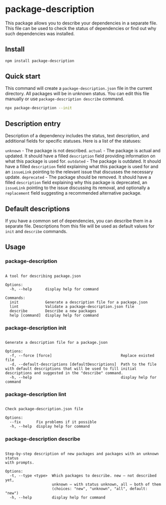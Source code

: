 # package-description

This package allows you to describe your dependencies in a separate file. This file can be used to check the status of dependencies or find out why such dependencies was installed.

## Install

```bash
npm install package-description
```

## Quick start

This command will create a `package-description.json` file in the current directory. All packages will be in unknown status. You can edit this file manually or use `package-description describe` command.

```bash
npx package-description --init
```

## Description entry

Description of a dependency includes the status, text description, and additional fields for specific statuses. Here is a list of the statuses:

`unknown` - The package is not described.
`actual` - The package is actual and updated. It should have a filled `description` field providing information on what this package is used for.
`outdated` - The package is outdated. It should have a filled `description` field explaining what this package is used for and an `issueLink` pointing to the relevant issue that discusses the necessary update.
`deprecated` - The package should be removed. It should have a filled `description` field explaining why this package is deprecated, an `issueLink` pointing to the issue discussing its removal, and optionally a `replacement` field suggesting a recommended alternative package.

## Default descriptions

If you have a common set of dependencies, you can describe them in a separate file. Descriptions from this file will be used as default values for `init` and `describe` commands.

## Usage
### package-description 

```Usage: package-description package-description [options] [command]

A tool for describing package.json

Options:
  -h, --help      display help for command

Commands:
  init            Generate a description file for a package.json
  lint            Validate a package-description.json file
  describe        Describe a new packages
  help [command]  display help for command
```

### package-description init

```Usage: package-description init [options]

Generate a description file for a package.json

Options:
  -f, --force [force]                               Replace existed file
  -d, --default-descriptions [defaultDescriptions]  Path to the file with default descriptions that will be used to fill initial descriptions and suggested in the "describe" command.
  -h, --help                                        display help for command
```

### package-description lint

```Usage: package-description lint [options]

Check package-description.json file

Options:
  --fix       Fix problems if it possible
  -h, --help  display help for command
```

### package-description describe

```Usage: package-description describe [options]

Step-by-step description of new packages and packages with an unknown status
with prompts.

Options:
  -t, --type <type>  Which packages to describe. new – not described yet,
                     unknown – with status unknown, all – both of them
                     (choices: "new", "unknown", "all", default: "new")
  -h, --help         display help for command
```

